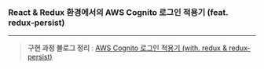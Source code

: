 ### React & Redux 환경에서의 AWS Cognito 로그인 적용기 (feat. redux-persist)

---

> **구현 과정 블로그 정리** : [AWS Cognito 로그인 적용기 (with. redux & redux-persist)](https://velog.io/@nawon5154/ReactRedux-AWS-Cognito-%EB%A1%9C%EA%B7%B8%EC%9D%B8-%EC%A0%81%EC%9A%A9%EA%B8%B0-feat.-redux-persist)
